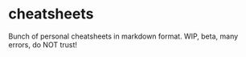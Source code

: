 # cheatsheets

Bunch of personal cheatsheets in markdown format. WIP, beta, many errors, do NOT trust!
